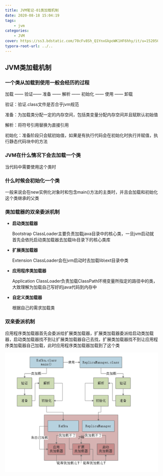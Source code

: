 ```yaml
---
title: JVM笔记-01类加载机制
date: 2020-08-18 15:04:19
tags:
	- jvm
categories: 
	- JVM
cover: https://ss3.bdstatic.com/70cFv8Sh_Q1YnxGkpoWK1HF6hhy/it/u=1520500758,409058955&fm=26&gp=0.jpg
typora-root-url: ../..
---
```


## JVM类加载机制

### 一个类从加载到使用一般会经历的过程

加载 —— 验证—— 准备 —— 解析 —— 初始化 —— 使用 —— 卸载

验证：验证.class文件是否合乎jvm规范

准备：为加载类分配一定的内存空间，包括类变量分配内存空间并且赋默认初始值

解析：将符号引用替换为直接引用

初始化：准备阶段只会赋初始值，如果是有执行代码会在初始化时执行并赋值，执行静态代码块中的方法



### JVM在什么情况下会去加载一个类

当代码中需要使用这个类时



### 什么时候会初始化一个类

一般来说会在new实例化对象时和包含main()方法的主类时，并且会加载和初始化这个类继承的父类



### 类加载器的双亲委派机制

- **启动类加载器**

  Bootstrap ClassLoader主要负责加载java目录中的核心类，一旦jvm启动就首先会依托启动类加载器去加载lib目录下的核心类库

- **扩展类加载器**

  Extension ClassLoader会在jvm启动时去加载lib\ext目录中类

- **应用程序类加载器**

  Application ClassLoader负责加载ClassPath环境变量所指定的路径中的类，大致理解为加载自己写好的java代码到内存中

- **自定义类加载器**

  根据自己的需求加载类
  
  
  
  
  
### **双亲委派机制**

​	应用程序类加载器首先会委派给扩展类加载器，扩展类加载器委派给启动类加载器，启动类加载器找不到让扩展类加载器自己去找，扩展类加载器找不到让应用程序类加载器自己加载，此时应用程序类加载器加载到了这个类

![双亲委派机制](/images/%E5%8F%8C%E4%BA%B2%E5%A7%94%E6%B4%BE%E6%9C%BA%E5%88%B6-1603276865470.jpg)

  

